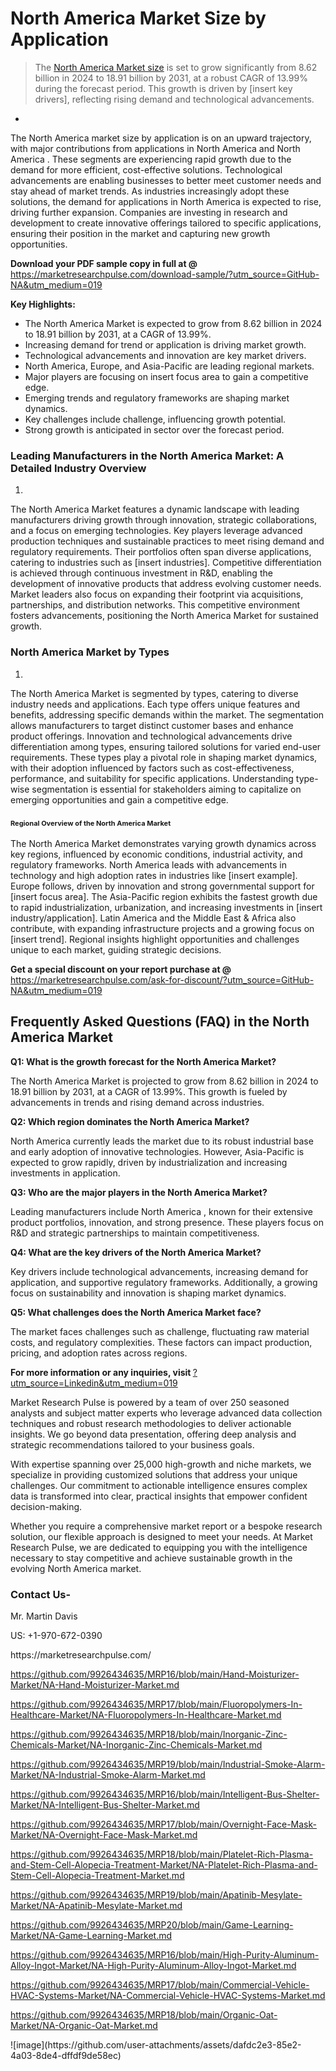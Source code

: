 <h1>North America  Market&nbsp;Size by Application</h1><blockquote><p>The <a href="https://marketresearchpulse.com/download-sample/?utm_source=GitHub-NA&amp;utm_medium=019">North America  Market size</a> is set to grow significantly from 8.62 billion in 2024 to 18.91 billion by 2031, at a robust CAGR of 13.99% during the forecast period. This growth is driven by [insert key drivers], reflecting rising demand and technological advancements.</p></blockquote><ul><li></li></ul><p>The North America  market size by application is on an upward trajectory, with major contributions from applications in North America  and North America . These segments are experiencing rapid growth due to the demand for more efficient, cost-effective solutions. Technological advancements are enabling businesses to better meet customer needs and stay ahead of market trends. As industries increasingly adopt these solutions, the demand for applications in North America  is expected to rise, driving further expansion. Companies are investing in research and development to create innovative offerings tailored to specific applications, ensuring their position in the market and capturing new growth opportunities.</p><p><strong>Download your PDF sample copy in full at @ </strong><a href="https://marketresearchpulse.com/download-sample/?utm_source=GitHub-NA&amp;utm_medium=019">https://marketresearchpulse.com/download-sample/?utm_source=GitHub-NA&amp;utm_medium=019</a></p><p><strong>Key Highlights: </strong></p><ul><li>The North America  Market is expected to grow from 8.62 billion in 2024 to 18.91 billion by 2031, at a CAGR of 13.99%.</li><li>Increasing demand for trend or application is driving market growth.</li><li>Technological advancements and innovation are key market drivers.</li><li>North America, Europe, and Asia-Pacific are leading regional markets.</li><li>Major players are focusing on insert focus area to gain a competitive edge.</li><li>Emerging trends and regulatory frameworks are shaping market dynamics.</li><li>Key challenges include challenge, influencing growth potential.</li><li>Strong growth is anticipated in sector over the forecast period.</li></ul><h3>Leading Manufacturers in the North America  Market: A Detailed Industry Overview</h3><ol><li></li></ol><div class="flex max-w-full flex-col flex-grow"><div class="min-h-8 text-message flex w-full flex-col items-end gap-2 whitespace-normal break-words [.text-message+&amp;]:mt-5" dir="auto" data-message-author-role="assistant" data-message-id="fd8432e4-4910-450d-b182-61b7bfb0a01f" data-message-model-slug="gpt-4o"><div class="flex w-full flex-col gap-1 empty:hidden first:pt-[3px]"><div class="markdown prose w-full break-words dark:prose-invert light"><p>The North America  Market features a dynamic landscape with leading manufacturers driving growth through innovation, strategic collaborations, and a focus on emerging technologies. Key players leverage advanced production techniques and sustainable practices to meet rising demand and regulatory requirements. Their portfolios often span diverse applications, catering to industries such as [insert industries]. Competitive differentiation is achieved through continuous investment in R&amp;D, enabling the development of innovative products that address evolving customer needs. Market leaders also focus on expanding their footprint via acquisitions, partnerships, and distribution networks. This competitive environment fosters advancements, positioning the North America  Market for sustained growth.</p></div></div></div></div><h3>North America  Market by Types</h3><ol><li></li></ol><div class="flex max-w-full flex-col flex-grow"><div class="min-h-8 text-message flex w-full flex-col items-end gap-2 whitespace-normal break-words [.text-message+&amp;]:mt-5" dir="auto" data-message-author-role="assistant" data-message-id="084470be-0bb7-4664-bddf-5156b4f41249" data-message-model-slug="gpt-4o-mini"><div class="flex w-full flex-col gap-1 empty:hidden first:pt-[3px]"><div class="markdown prose w-full break-words dark:prose-invert light"><p>The North America  Market is segmented by types, catering to diverse industry needs and applications. Each type offers unique features and benefits, addressing specific demands within the market. The segmentation allows manufacturers to target distinct customer bases and enhance product offerings. Innovation and technological advancements drive differentiation among types, ensuring tailored solutions for varied end-user requirements. These types play a pivotal role in shaping market dynamics, with their adoption influenced by factors such as cost-effectiveness, performance, and suitability for specific applications. Understanding type-wise segmentation is essential for stakeholders aiming to capitalize on emerging opportunities and gain a competitive edge.</p></div></div></div></div><h3><span style="font-size: 11px;">Regional Overview of the North America  Market</span></h3><div class="flex max-w-full flex-col flex-grow"><div class="min-h-8 text-message flex w-full flex-col items-end gap-2 whitespace-normal break-words [.text-message+&amp;]:mt-5" dir="auto" data-message-author-role="assistant" data-message-id="e9038762-ce64-4e30-91c9-9bd413514231" data-message-model-slug="gpt-4o-mini"><div class="flex w-full flex-col gap-1 empty:hidden first:pt-[3px]"><div class="markdown prose w-full break-words dark:prose-invert light"><p>The North America  Market demonstrates varying growth dynamics across key regions, influenced by economic conditions, industrial activity, and regulatory frameworks. North America leads with advancements in technology and high adoption rates in industries like [insert example]. Europe follows, driven by innovation and strong governmental support for [insert focus area]. The Asia-Pacific region exhibits the fastest growth due to rapid industrialization, urbanization, and increasing investments in [insert industry/application]. Latin America and the Middle East &amp; Africa also contribute, with expanding infrastructure projects and a growing focus on [insert trend]. Regional insights highlight opportunities and challenges unique to each market, guiding strategic decisions.</p></div></div></div></div><p><strong>Get a special discount on your report purchase at @ </strong><a href="https://marketresearchpulse.com/ask-for-discount/?utm_source=GitHub-NA&amp;utm_medium=019">https://marketresearchpulse.com/ask-for-discount/?utm_source=GitHub-NA&amp;utm_medium=019</a></p><h2>Frequently Asked Questions (FAQ) in the North America  Market</h2><p><strong>Q1: What is the growth forecast for the North America  Market?</strong></p><p>The North America  Market is projected to grow from 8.62 billion in 2024 to 18.91 billion by 2031, at a CAGR of 13.99%. This growth is fueled by advancements in trends and rising demand across industries.</p><p><strong>Q2: Which region dominates the North America  Market?</strong></p><p>North America currently leads the market due to its robust industrial base and early adoption of innovative technologies. However, Asia-Pacific is expected to grow rapidly, driven by industrialization and increasing investments in application.</p><p><strong>Q3: Who are the major players in the North America  Market?</strong></p><p>Leading manufacturers include North America , known for their extensive product portfolios, innovation, and strong presence. These players focus on R&amp;D and strategic partnerships to maintain competitiveness.</p><p><strong>Q4: What are the key drivers of the North America  Market?</strong></p><p>Key drivers include technological advancements, increasing demand for application, and supportive regulatory frameworks. Additionally, a growing focus on sustainability and innovation is shaping market dynamics.</p><p><strong>Q5: What challenges does the North America  Market face?</strong></p><p>The market faces challenges such as challenge, fluctuating raw material costs, and regulatory complexities. These factors can impact production, pricing, and adoption rates across regions.</p><p><strong>For more information or any inquiries, visit&nbsp;</strong><a href="?utm_source=Linkedin&utm_medium=019">?utm_source=Linkedin&utm_medium=019</a></p><p>Market Research Pulse is powered by a team of over 250 seasoned analysts and subject matter experts who leverage advanced data collection techniques and robust research methodologies to deliver actionable insights. We go beyond data presentation, offering deep analysis and strategic recommendations tailored to your business goals.</p><p>With expertise spanning over 25,000 high-growth and niche markets, we specialize in providing customized solutions that address your unique challenges. Our commitment to actionable intelligence ensures complex data is transformed into clear, practical insights that empower confident decision-making.</p><p>Whether you require a comprehensive market report or a bespoke research solution, our flexible approach is designed to meet your needs. At Market Research Pulse, we are dedicated to equipping you with the intelligence necessary to stay competitive and achieve sustainable growth in the evolving North America  market.</p><h3><strong>Contact Us-</strong></h3><p>Mr. Martin Davis</p><p>US: +1-970-672-0390</p><p>https://marketresearchpulse.com/</p><p><a href="https://github.com/9926434635/MRP16/blob/main/Hand-Moisturizer-Market/NA-Hand-Moisturizer-Market.md">https://github.com/9926434635/MRP16/blob/main/Hand-Moisturizer-Market/NA-Hand-Moisturizer-Market.md</a></p><p><a href="https://github.com/9926434635/MRP17/blob/main/Fluoropolymers-In-Healthcare-Market/NA-Fluoropolymers-In-Healthcare-Market.md">https://github.com/9926434635/MRP17/blob/main/Fluoropolymers-In-Healthcare-Market/NA-Fluoropolymers-In-Healthcare-Market.md</a></p><p><a href="https://github.com/9926434635/MRP18/blob/main/Inorganic-Zinc-Chemicals-Market/NA-Inorganic-Zinc-Chemicals-Market.md">https://github.com/9926434635/MRP18/blob/main/Inorganic-Zinc-Chemicals-Market/NA-Inorganic-Zinc-Chemicals-Market.md</a></p><p><a href="https://github.com/9926434635/MRP19/blob/main/Industrial-Smoke-Alarm-Market/NA-Industrial-Smoke-Alarm-Market.md">https://github.com/9926434635/MRP19/blob/main/Industrial-Smoke-Alarm-Market/NA-Industrial-Smoke-Alarm-Market.md</a></p><p><a href="https://github.com/9926434635/MRP16/blob/main/Intelligent-Bus-Shelter-Market/NA-Intelligent-Bus-Shelter-Market.md">https://github.com/9926434635/MRP16/blob/main/Intelligent-Bus-Shelter-Market/NA-Intelligent-Bus-Shelter-Market.md</a></p><p><a href="https://github.com/9926434635/MRP17/blob/main/Overnight-Face-Mask-Market/NA-Overnight-Face-Mask-Market.md">https://github.com/9926434635/MRP17/blob/main/Overnight-Face-Mask-Market/NA-Overnight-Face-Mask-Market.md</a></p><p><a href="https://github.com/9926434635/MRP18/blob/main/Platelet-Rich-Plasma-and-Stem-Cell-Alopecia-Treatment-Market/NA-Platelet-Rich-Plasma-and-Stem-Cell-Alopecia-Treatment-Market.md">https://github.com/9926434635/MRP18/blob/main/Platelet-Rich-Plasma-and-Stem-Cell-Alopecia-Treatment-Market/NA-Platelet-Rich-Plasma-and-Stem-Cell-Alopecia-Treatment-Market.md</a></p><p><a href="https://github.com/9926434635/MRP19/blob/main/Apatinib-Mesylate-Market/NA-Apatinib-Mesylate-Market.md">https://github.com/9926434635/MRP19/blob/main/Apatinib-Mesylate-Market/NA-Apatinib-Mesylate-Market.md</a></p><p><a href="https://github.com/9926434635/MRP20/blob/main/Game-Learning-Market/NA-Game-Learning-Market.md">https://github.com/9926434635/MRP20/blob/main/Game-Learning-Market/NA-Game-Learning-Market.md</a></p><p><a href="https://github.com/9926434635/MRP16/blob/main/High-Purity-Aluminum-Alloy-Ingot-Market/NA-High-Purity-Aluminum-Alloy-Ingot-Market.md">https://github.com/9926434635/MRP16/blob/main/High-Purity-Aluminum-Alloy-Ingot-Market/NA-High-Purity-Aluminum-Alloy-Ingot-Market.md</a></p><p><a href="https://github.com/9926434635/MRP17/blob/main/Commercial-Vehicle-HVAC-Systems-Market/NA-Commercial-Vehicle-HVAC-Systems-Market.md">https://github.com/9926434635/MRP17/blob/main/Commercial-Vehicle-HVAC-Systems-Market/NA-Commercial-Vehicle-HVAC-Systems-Market.md</a></p><p><a href="https://github.com/9926434635/MRP18/blob/main/Organic-Oat-Market/NA-Organic-Oat-Market.md">https://github.com/9926434635/MRP18/blob/main/Organic-Oat-Market/NA-Organic-Oat-Market.md</a></p>
![image](https://github.com/user-attachments/assets/dafdc2e3-85e2-4a03-8de4-dffdf9de58ec)
